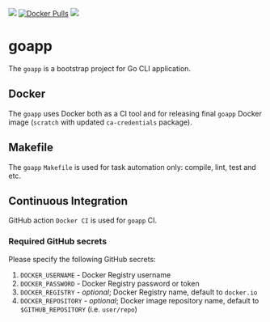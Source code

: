 [![](https://github.com/alexeiled/goapp/workflows/Docker%20Image%20CI/badge.svg)](https://github.com/alexeiled/goapp/actions?query=workflow%3A"Docker+Image+CI") [![Docker Pulls](https://img.shields.io/docker/pulls/alexeiled/goapp.svg?style=popout)](https://hub.docker.com/r/alexeiled/goapp) [![](https://images.microbadger.com/badges/image/alexeiled/goapp.svg)](https://microbadger.com/images/alexeiled/goapp "Get your own image badge on microbadger.com")

# goapp

The `goapp` is a bootstrap project for Go CLI application.

## Docker

The `goapp` uses Docker both as a CI tool and for releasing final `goapp` Docker image (`scratch` with updated `ca-credentials` package).

## Makefile

The `goapp` `Makefile` is used for task automation only: compile, lint, test and etc.

## Continuous Integration

GitHub action `Docker CI` is used for `goapp` CI.

### Required GitHub secrets

Please specify the following GitHub secrets:

1. `DOCKER_USERNAME` - Docker Registry username
2. `DOCKER_PASSWORD` - Docker Registry password or token
3. `DOCKER_REGISTRY` - _optional_; Docker Registry name, default to `docker.io`
4. `DOCKER_REPOSITORY` - _optional_; Docker image repository name, default to `$GITHUB_REPOSITORY` (i.e. `user/repo`)
